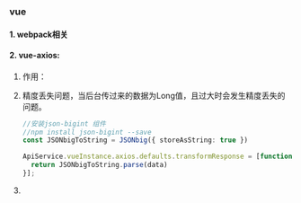 ### vue

#### 1. webpack相关

#### 2. vue-axios:

1. 作用：

2. 精度丢失问题，当后台传过来的数据为Long值，且过大时会发生精度丢失的问题。

   ```ts
   //安装json-bigint 组件
   //npm install json-bigint --save
   const JSONbigToString = JSONbig({ storeAsString: true })
   
   ApiService.vueInstance.axios.defaults.transformResponse = [function (data) {
     return JSONbigToString.parse(data)
   }];
   ```

   

1. 


